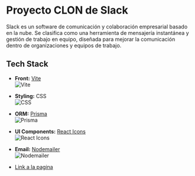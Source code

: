 # Proyecto CLON de Slack

Slack es un software de comunicación y colaboración empresarial basado en la nube. Se clasifica como una herramienta de mensajería instantánea y gestión de trabajo en equipo, diseñada para mejorar la comunicación dentro de organizaciones y equipos de trabajo.

## Tech Stack

- **Front:** [Vite](https://vitejs.dev/)  
  ![Vite](https://img.shields.io/badge/-Vite-purple?style=flat-square&logo=vite&logoColor=white)  

- **Styling:** CSS  
  ![CSS](https://img.shields.io/badge/-CSS-blue?style=flat-square&logo=css3&logoColor=white)  

- **ORM:** [Prisma](https://www.prisma.io/)  
  ![Prisma](https://img.shields.io/badge/-Prisma-black?style=flat-square&logo=prisma&logoColor=white)  

- **UI Components:** [React Icons](https://react-icons.github.io/react-icons/)  
  ![React Icons](https://img.shields.io/badge/-React%20Icons-blue?style=flat-square&logo=react&logoColor=white)  

- **Email:** [Nodemailer](https://nodemailer.com/)  
  ![Nodemailer](https://img.shields.io/badge/-Nodemailer-yellow?style=flat-square&logo=mailgun&logoColor=white)  





- [Link a la pagina](https://frontend-pwa-despliegue.vercel.app)

